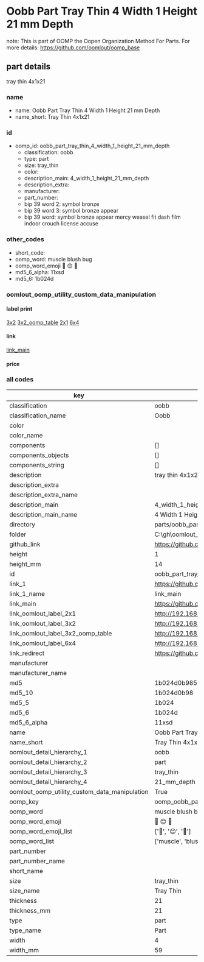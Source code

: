 # Oobb Part Tray Thin 4 Width 1 Height 21 mm Depth  

note: This is part of OOMP the Oopen Organization Method For Parts. For more details: https://github.com/oomlout/oomp_base

##  part details
  



tray thin 4x1x21



### name
* name: Oobb Part Tray Thin 4 Width 1 Height 21 mm Depth
* name_short: Tray Thin 4x1x21 
### id
* oomp_id: oobb_part_tray_thin_4_width_1_height_21_mm_depth
  * classification: oobb
  * type: part
  * size: tray_thin
  * color: 
  * description_main: 4_width_1_height_21_mm_depth
  * description_extra: 
  * manufacturer: 
  * part_number: 
  * bip 39 word 2: symbol bronze
  * bip 39 word 3: symbol bronze appear
  * bip 39 word: symbol bronze appear mercy weasel fit dash film indoor crouch license accuse

### other_codes
* short_code: 
* oomp_word: muscle blush bug
* oomp_word_emoji :muscle: :blush: :bug:
* md5_6_alpha: 11xsd
* md5_6: 1b024d






### oomlout_oomp_utility_custom_data_manipulation
#### label print
[3x2](http://192.168.1.245:1112/?label=oomp%2011xsd)
[3x2_oomp_table](http://192.168.1.108:1112/?label=oomp%2011xsd)
[2x1](http://192.168.1.242:1112/?label=oomp%2011xsd)
[6x4](http://192.168.1.55:1112/?label=oomp%2011xsd)    

#### link

[link_main](https://github.com/oomlout/oomlout_oobb_version_4_generated_parts/tree/main/navigation_oomp/oobb/part/tray_thin/4_width_1_height_21_mm_depth/part)                              

#### price







### all codes 
| key | value |  
| --- | --- |  
| classification | oobb |  
| classification_name | Oobb |  
| color |  |  
| color_name |  |  
| components | [] |  
| components_objects | [] |  
| components_string | [] |  
| description | tray thin 4x1x21 |  
| description_extra |  |  
| description_extra_name |  |  
| description_main | 4_width_1_height_21_mm_depth |  
| description_main_name | 4 Width 1 Height 21 mm Depth |  
| directory | parts/oobb_part_tray_thin_4_width_1_height_21_mm_depth |  
| folder | C:\gh\oomlout_oobb_version_4_generated_parts\parts\oobb_part_tray_thin_4_width_1_height_21_mm_depth |  
| github_link | https://github.com/oomlout/oomlout_oomp_part_src/tree/main/parts/oobb_part_tray_thin_4_width_1_height_21_mm_depth |  
| height | 1 |  
| height_mm | 14 |  
| id | oobb_part_tray_thin_4_width_1_height_21_mm_depth |  
| link_1 | https://github.com/oomlout/oomlout_oobb_version_4_generated_parts/tree/main/navigation_oomp/oobb/part/tray_thin/4_width_1_height_21_mm_depth/part |  
| link_1_name | link_main |  
| link_main | https://github.com/oomlout/oomlout_oobb_version_4_generated_parts/tree/main/navigation_oomp/oobb/part/tray_thin/4_width_1_height_21_mm_depth/part |  
| link_oomlout_label_2x1 | http://192.168.1.242:1112/?label=oomp%2011xsd |  
| link_oomlout_label_3x2 | http://192.168.1.245:1112/?label=oomp%2011xsd |  
| link_oomlout_label_3x2_oomp_table | http://192.168.1.108:1112/?label=oomp%2011xsd |  
| link_oomlout_label_6x4 | http://192.168.1.55:1112/?label=oomp%2011xsd |  
| link_redirect | https://github.com/oomlout/oomlout_oobb_version_4_generated_parts/tree/main/parts/oobb_tray_thin_04_01_21 |  
| manufacturer |  |  
| manufacturer_name |  |  
| md5 | 1b024d0b985646f55f7c48b415072ee3 |  
| md5_10 | 1b024d0b98 |  
| md5_5 | 1b024 |  
| md5_6 | 1b024d |  
| md5_6_alpha | 11xsd |  
| name | Oobb Part Tray Thin 4 Width 1 Height 21 mm Depth |  
| name_short | Tray Thin 4x1x21  |  
| oomlout_detail_hierarchy_1 | oobb |  
| oomlout_detail_hierarchy_2 | part |  
| oomlout_detail_hierarchy_3 | tray_thin |  
| oomlout_detail_hierarchy_4 | 21_mm_depth |  
| oomlout_oomp_utility_custom_data_manipulation | True |  
| oomp_key | oomp_oobb_part_tray_thin_4_width_1_height_21_mm_depth |  
| oomp_word | muscle blush bug |  
| oomp_word_emoji | :muscle: :blush: :bug: |  
| oomp_word_emoji_list | [':muscle:', ':blush:', ':bug:'] |  
| oomp_word_list | ['muscle', 'blush', 'bug'] |  
| part_number |  |  
| part_number_name |  |  
| short_name |  |  
| size | tray_thin |  
| size_name | Tray Thin |  
| thickness | 21 |  
| thickness_mm | 21 |  
| type | part |  
| type_name | Part |  
| width | 4 |  
| width_mm | 59 |  
